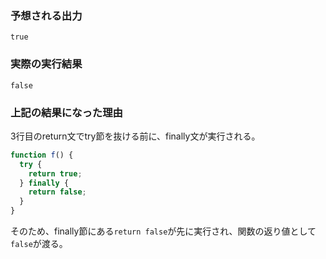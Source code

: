 ### 予想される出力

`true`

### 実際の実行結果

`false`

### 上記の結果になった理由

3行目のreturn文でtry節を抜ける前に、finally文が実行される。

```javascript
function f() {
  try {
    return true;
  } finally {
    return false;
  }
}
```

そのため、finally節にある`return false`が先に実行され、関数の返り値として`false`が渡る。
